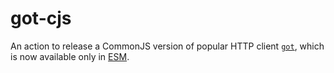 # got-cjs

An action to release a CommonJS version of popular HTTP client [`got`](https://github.com/sindresorhus/got), which is now available only in [ESM](https://developer.mozilla.org/en-US/docs/Web/JavaScript/Guide/Modules).
